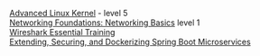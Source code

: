[Advanced Linux Kernel](https://www.linkedin.com/learning/advanced-linux-the-linux-kernel-2/linux-kernel-overview) - level 5  
[Networking Foundations: Networking Basics](https://www.linkedin.com/learning/networking-foundations-networking-basics/welcome-to-the-network) level 1  
[Wireshark Essential Training](https://www.linkedin.com/learning/wireshark-essential-training/appreciating-traffic-analysis)  
[Extending, Securing, and Dockerizing Spring Boot Microservices](https://www.linkedin.com/learning/extending-securing-and-dockerizing-spring-boot-microservices/elevate-a-microservice)  

